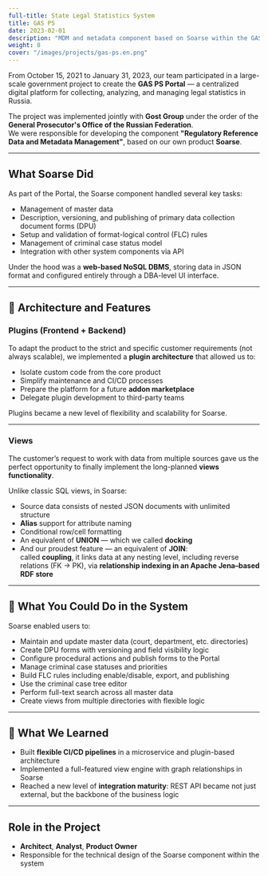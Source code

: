 ```yaml
---
full-title: State Legal Statistics System
title: GAS PS
date: 2023-02-01
description: "MDM and metadata component based on Soarse within the GAS PS Portal of the General Prosecutor's Office of the Russian Federation"
weight: 8
cover: "/images/projects/gas-ps.en.png"
---
```


From October 15, 2021 to January 31, 2023, our team participated in a large-scale government project to create the **GAS PS Portal** — a centralized digital platform for collecting, analyzing, and managing legal statistics in Russia.

The project was implemented jointly with **Gost Group** under the order of the **General Prosecutor's Office of the Russian Federation**.  
We were responsible for developing the component **"Regulatory Reference Data and Metadata Management"**, based on our own product **Soarse**.

---

## What Soarse Did

As part of the Portal, the Soarse component handled several key tasks:

- Management of master data
- Description, versioning, and publishing of primary data collection document forms (DPU)
- Setup and validation of format-logical control (FLC) rules
- Management of criminal case status model
- Integration with other system components via API

Under the hood was a **web-based NoSQL DBMS**, storing data in JSON format and configured entirely through a DBA-level UI interface.

---

## 🧩 Architecture and Features

### Plugins (Frontend + Backend)

To adapt the product to the strict and specific customer requirements (not always scalable), we implemented a **plugin architecture** that allowed us to:

- Isolate custom code from the core product
- Simplify maintenance and CI/CD processes
- Prepare the platform for a future **addon marketplace**
- Delegate plugin development to third-party teams

Plugins became a new level of flexibility and scalability for Soarse.

---

### Views

The customer’s request to work with data from multiple sources gave us the perfect opportunity to finally implement the long-planned **views functionality**.

Unlike classic SQL views, in Soarse:

- Source data consists of nested JSON documents with unlimited structure
- **Alias** support for attribute naming
- Conditional row/cell formatting
- An equivalent of **UNION** — which we called **docking**
- And our proudest feature — an equivalent of **JOIN**:  
  called **coupling**, it links data at any nesting level, including reverse relations (FK → PK), via **relationship indexing in an Apache Jena–based RDF store**

---

## 📌 What You Could Do in the System

Soarse enabled users to:

- Maintain and update master data (court, department, etc. directories)
- Create DPU forms with versioning and field visibility logic
- Configure procedural actions and publish forms to the Portal
- Manage criminal case statuses and priorities
- Build FLC rules including enable/disable, export, and publishing
- Use the criminal case tree editor
- Perform full-text search across all master data
- Create views from multiple directories with flexible logic

---

## 🧠 What We Learned

- Built **flexible CI/CD pipelines** in a microservice and plugin-based architecture
- Implemented a full-featured view engine with graph relationships in Soarse
- Reached a new level of **integration maturity**: REST API became not just external, but the backbone of the business logic

---

## Role in the Project

- **Architect**, **Analyst**, **Product Owner**
- Responsible for the technical design of the Soarse component within the system
